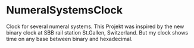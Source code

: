 # NumeralSystemsClock
Clock for several numeral systems.
This Projekt was inspired by the new binary clock at SBB rail station St.Gallen, Switzerland.
But my clock shows time on any base between binary and hexadecimal.
